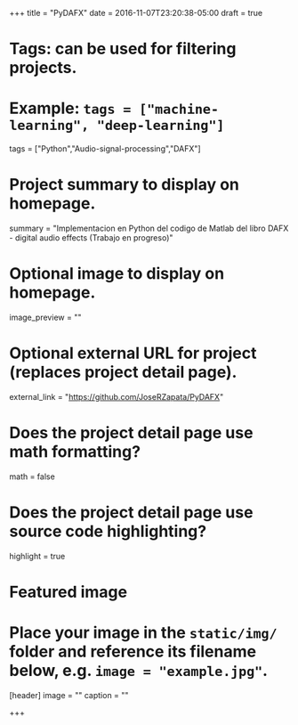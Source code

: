 +++
title = "PyDAFX"
date = 2016-11-07T23:20:38-05:00
draft = true

# Tags: can be used for filtering projects.
# Example: `tags = ["machine-learning", "deep-learning"]`
tags = ["Python","Audio-signal-processing","DAFX"]

# Project summary to display on homepage.
summary = "Implementacion en Python del codigo de Matlab del libro DAFX - digital audio effects (Trabajo en progreso)"

# Optional image to display on homepage.
image_preview = ""

# Optional external URL for project (replaces project detail page).
external_link = "https://github.com/JoseRZapata/PyDAFX"

# Does the project detail page use math formatting?
math = false

# Does the project detail page use source code highlighting?
highlight = true

# Featured image
# Place your image in the `static/img/` folder and reference its filename below, e.g. `image = "example.jpg"`.
[header]
image = ""
caption = ""

+++
